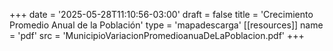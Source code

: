 +++
date = '2025-05-28T11:10:56-03:00'
draft = false
title = 'Crecimiento Promedio Anual de la Población'
type = 'mapadescarga'
[[resources]]
name = 'pdf'
src = 'MunicipioVariacionPromedioanuaDeLaPoblacion.pdf'
+++
